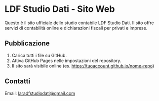 # LDF Studio Dati - Sito Web

Questo è il sito ufficiale dello studio contabile LDF Studio Dati.
Il sito offre servizi di contabilità online e dichiarazioni fiscali per privati e imprese.

## Pubblicazione
1. Carica tutti i file su GitHub.
2. Attiva GitHub Pages nelle impostazioni del repository.
3. Il sito sarà visibile online (es. https://tuoaccount.github.io/nome-repo)

## Contatti
Email: laradfstudiodati@gmail.com
